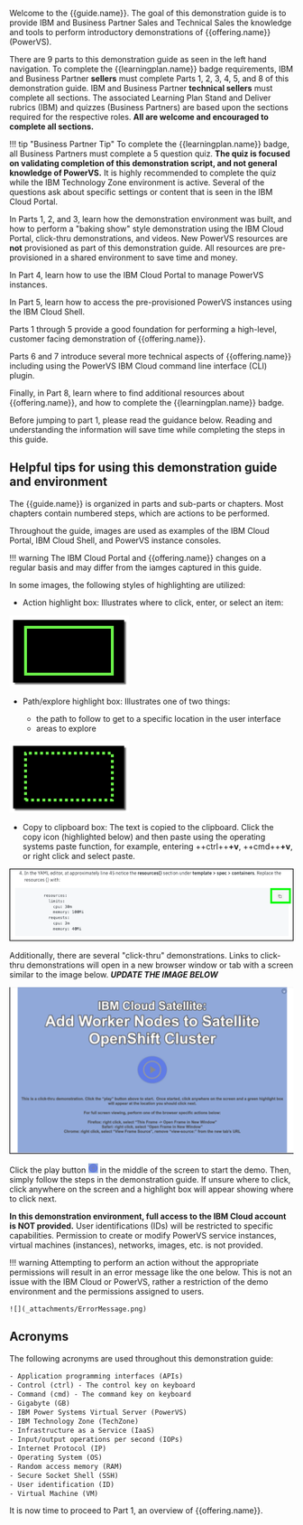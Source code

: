 Welcome to the {{guide.name}}. The goal of this demonstration guide is to provide IBM and Business Partner Sales and Technical Sales the knowledge and tools to perform introductory demonstrations of {{offering.name}} (PowerVS).

There are 9 parts to this demonstration guide as seen in the left hand navigation. To complete the {{learningplan.name}} badge requirements, IBM and Business Partner **sellers** must complete Parts 1, 2, 3, 4, 5, and 8 of this demonstration guide. IBM and Business Partner **technical sellers** must complete all sections. The associated Learning Plan Stand and Deliver rubrics (IBM) and quizzes (Business Partners) are based upon the sections required for the respective roles. **All are welcome and encouraged to complete all sections.**

!!! tip "Business Partner Tip"
    To complete the {{learningplan.name}} badge, all Business Partners must complete a 5 question quiz. **The quiz is focused on validating completion of this demonstration script, and not general knowledge of PowerVS.** It is highly recommended to complete the quiz while the IBM Technology Zone environment is active. Several of the questions ask about specific settings or content that is seen in the IBM Cloud Portal.

In Parts 1, 2, and 3, learn how the demonstration environment was built, and how to perform a "baking show" style demonstration using the IBM Cloud Portal, click-thru demonstrations, and videos. New PowerVS resources are **not** provisioned as part of this demonstration guide.  All resources are pre-provisioned in a shared environment to save time and money.

In Part 4, learn how to use the IBM Cloud Portal to manage PowerVS instances.

In Part 5, learn how to access the pre-provisioned PowerVS instances using the IBM Cloud Shell.

Parts 1 through 5 provide a good foundation for performing a high-level, customer facing demonstration of {{offering.name}}.

Parts 6 and 7 introduce several more technical aspects of {{offering.name}} including using the PowerVS IBM Cloud command line interface (CLI) plugin.

Finally, in Part 8, learn where to find additional resources about {{offering.name}}, and how to complete the {{learningplan.name}} badge.

Before jumping to part 1, please read the guidance below. Reading and understanding the information will save time while completing the steps in this guide.

## Helpful tips for using this demonstration guide and environment

The {{guide.name}} is organized in parts and sub-parts or chapters. Most chapters contain numbered steps, which are actions to be performed.

Throughout the guide, images are used as examples of the IBM Cloud Portal, IBM Cloud Shell, and PowerVS instance consoles.

!!! warning
    The IBM Cloud Portal and {{offering.name}} changes on a regular basis and may differ from the iamges captured in this guide.

In some images, the following styles of highlighting are utilized:

- Action highlight box: Illustrates where to click, enter, or select an item:

![](_attachments/ClickActionRectangle.png)

- Path/explore highlight box: Illustrates one of two things:

    - the path to follow to get to a specific location in the user interface
    - areas to explore

![](_attachments/PathExploreHighlight.png)

- Copy to clipboard box: The text is copied to the clipboard. Click the copy icon (highlighted below) and then paste using the operating systems paste function, for example, entering ++ctrl++**+v**, ++cmd++**+v**, or right click and select paste.

![](_attachments/Usage-Clipboard.png)

Additionally, there are several "click-thru" demonstrations. Links to click-thru demonstrations will open in a new browser window or tab with a screen similar to the image below. ***UPDATE THE IMAGE BELOW***

![](_attachments/ClickThruStartPage.png)

Click the play button ![](_attachments/ClickThruPlayButton.png) in the middle of the screen to start the demo. Then, simply follow the steps in the demonstration guide. If unsure where to click, click anywhere on the screen and a highlight box will appear showing where to click next.

**In this demonstration environment, full access to the IBM Cloud account is NOT provided.** User identifications (IDs) will be restricted to specific capabilities. Permission to create or modify PowerVS service instances, virtual machines (instances), networks, images, etc. is not provided.

!!! warning
    Attempting to perform an action without the appropriate permissions will result in an error message like the one below. This is not an issue with the IBM Cloud or PowerVS, rather a restriction of the demo environment and the permissions assigned to users.

    ![](_attachments/ErrorMessage.png)

## Acronyms

The following acronyms are used throughout this demonstration guide:

    - Application programming interfaces (APIs)
    - Control (ctrl) - The control key on keyboard
    - Command (cmd) - The command key on keyboard
    - Gigabyte (GB)
    - IBM Power Systems Virtual Server (PowerVS)
    - IBM Technology Zone (TechZone)
    - Infrastructure as a Service (IaaS)
    - Input/output operations per second (IOPs)
    - Internet Protocol (IP)
    - Operating System (OS)
    - Random access memory (RAM)
    - Secure Socket Shell (SSH)
    - User identification (ID)
    - Virtual Machine (VM)

It is now time to proceed to Part 1, an overview of {{offering.name}}.
